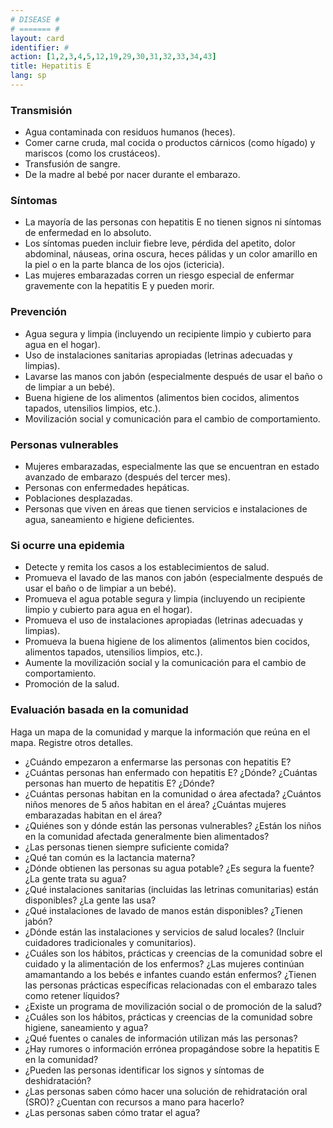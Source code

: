 ```yaml
---
# DISEASE #
# ======= #
layout: card
identifier: #
action: [1,2,3,4,5,12,19,29,30,31,32,33,34,43]
title: Hepatitis E
lang: sp
---
```


### Transmisión

- Agua contaminada con residuos humanos (heces).
- Comer carne cruda, mal cocida o productos cárnicos (como hígado) y mariscos (como los crustáceos).
- Transfusión de sangre.
- De la madre al bebé por nacer durante el embarazo.

### Síntomas

- La mayoría de las personas con hepatitis E no tienen signos ni síntomas de enfermedad en lo absoluto.
- Los síntomas pueden incluir fiebre leve, pérdida del apetito, dolor abdominal, náuseas, orina oscura, heces pálidas y un color amarillo en la piel o en la parte blanca de los ojos (ictericia).
- Las mujeres embarazadas corren un riesgo especial de enfermar gravemente con la hepatitis E y pueden morir.

### Prevención

- Agua segura y limpia (incluyendo un recipiente limpio y cubierto para agua en el hogar).
- Uso de instalaciones sanitarias apropiadas (letrinas adecuadas y limpias).
- Lavarse las manos con jabón (especialmente después de usar el baño o de limpiar a un bebé).
- Buena higiene de los alimentos (alimentos bien cocidos, alimentos tapados, utensilios limpios, etc.).
- Movilización social y comunicación para el cambio de comportamiento.

### Personas vulnerables

- Mujeres embarazadas, especialmente las que se encuentran en estado avanzado de embarazo (después del tercer mes).
- Personas con enfermedades hepáticas.
- Poblaciones desplazadas.
- Personas que viven en áreas que tienen servicios e instalaciones de agua, saneamiento e higiene deficientes.

### Si ocurre una epidemia

- Detecte y remita los casos a los establecimientos de salud.
- Promueva el lavado de las manos con jabón (especialmente después de usar el baño o de limpiar a un bebé).
- Promueva el agua potable segura y limpia (incluyendo un recipiente limpio y cubierto para agua en el hogar).
- Promueva el uso de instalaciones apropiadas (letrinas adecuadas y limpias). 
- Promueva la buena higiene de los alimentos (alimentos bien cocidos, alimentos tapados, utensilios limpios, etc.).
- Aumente la movilización social y la comunicación para el cambio de comportamiento. 
- Promoción de la salud.

### Evaluación basada en la comunidad

Haga un mapa de la comunidad y marque la información que reúna en el mapa. Registre otros detalles.
- ¿Cuándo empezaron a enfermarse las personas con hepatitis E? 
- ¿Cuántas personas han enfermado con hepatitis E? ¿Dónde? ¿Cuántas personas han muerto de hepatitis E? ¿Dónde?
- ¿Cuántas personas habitan en la comunidad o área afectada? ¿Cuántos niños menores de 5 años habitan en el área? ¿Cuántas mujeres embarazadas habitan en el área?
- ¿Quiénes son y dónde están las personas vulnerables? ¿Están los niños en la comunidad afectada generalmente bien alimentados?
- ¿Las personas tienen siempre suficiente comida?
- ¿Qué tan común es la lactancia materna?
- ¿Dónde obtienen las personas su agua potable? ¿Es segura la fuente? ¿La gente trata su agua?
- ¿Qué instalaciones sanitarias (incluidas las letrinas comunitarias) están disponibles? ¿La gente las usa?
- ¿Qué instalaciones de lavado de manos están disponibles? ¿Tienen jabón? 
- ¿Dónde están las instalaciones y servicios de salud locales? (Incluir cuidadores tradicionales y comunitarios).
- ¿Cuáles son los hábitos, prácticas y creencias de la comunidad sobre el cuidado y la alimentación de los enfermos? ¿Las mujeres continúan amamantando a los bebés e infantes cuando están enfermos? ¿Tienen las personas prácticas específicas relacionadas con el embarazo tales como retener líquidos?
- ¿Existe un programa de movilización social o de promoción de la salud?
- ¿Cuáles son los hábitos, prácticas y creencias de la comunidad sobre higiene, saneamiento y agua?
- ¿Qué fuentes o canales de información utilizan más las personas?
- ¿Hay rumores o información errónea propagándose sobre la hepatitis E en la comunidad? 
- ¿Pueden las personas identificar los signos y síntomas de deshidratación?
- ¿Las personas saben cómo hacer una solución de rehidratación oral (SRO)? ¿Cuentan con recursos a mano para hacerlo?
- ¿Las personas saben cómo tratar el agua?
